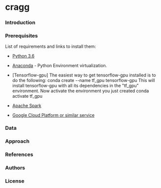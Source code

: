 # cragg
### Introduction


### Prerequisites

List of requirements and links to install them:

- [Python 3.6](https://www.python.org/downloads/release/python-360/)
- [Anaconda](https://www.anaconda.com/) - Python Environment virtualization.
- [Tensorflow-gpu] The easiest way to get tensorflow-gpu installed is to do the following:
      conda create --name tf_gpu tensorflow-gpu 
   This will install tensorflow-gpu with all its dependencies in the "tf_gpu" environment. Now activate the environment you just created
      conda activate tf_gpu
      
      
    
- [Apache Spark](https://spark.apache.org/downloads.html)
- [Google Cloud Platform or similar service](https://cloud.google.com/docs/)

### Data

### Approach 

### References

### Authors

### License
